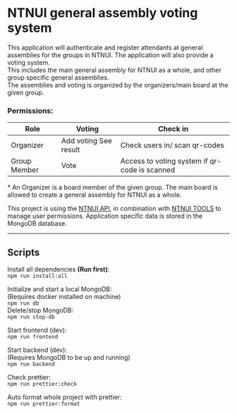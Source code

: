# NTNUI general assembly voting system

This application will authenticate and register attendants at general assemblies for the groups in NTNUI. The application will also provide a voting system.  
This includes the main general assembly for NTNUI as a whole, and other group specific general assemblies.  
The assemblies and voting is organized by the organizers/main board at the given group.

### Permissions:

| Role         | Voting                | Check in                                      |
| ------------ | --------------------- | --------------------------------------------- |
| Organizer    | Add voting See result | Check users in/ scan qr-codes                 |
| Group Member | Vote                  | Access to voting system if qr-code is scanned |

\* An Organizer is a board member of the given group. The main board is allowed to create a general assembly for NTNUI as a whole.

This project is using the [NTNUI API](https://api.ntnui.no/), in combination with [NTNUI TOOLS](https://github.com/NTNUI/ntnui-tools) to manage user permissions. Application specific data is stored in the MongoDB database.

---

## Scripts

Install all dependencies **(Run first)**:  
`npm run install:all`

Initialize and start a local MongoDB:  
(Requires docker installed on machine)  
`npm run db`  
Delete/stop MongoDB:  
`npm run stop-db`  
 
Start frontend (dev):  
`npm run frontend`

Start backend (dev):  
(Requires MongoDB to be up and running)  
`npm run backend`

Check prettier:  
`npm run prettier:check`

Auto format whole project with prettier:  
`npm run prettier:format`
